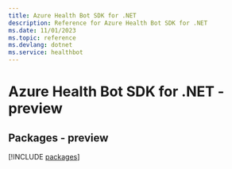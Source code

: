 ```yaml
---
title: Azure Health Bot SDK for .NET
description: Reference for Azure Health Bot SDK for .NET
ms.date: 11/01/2023
ms.topic: reference
ms.devlang: dotnet
ms.service: healthbot
---
```

# Azure Health Bot SDK for .NET - preview
## Packages - preview
[!INCLUDE [packages](health-bot-index.md)]
